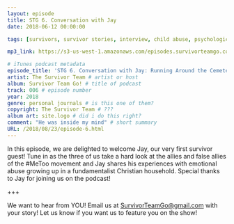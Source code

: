 ```yaml
---
layout: episode
title: STG 6. Conversation with Jay
date: 2018-06-12 00:00:00

tags: [survivors, survivor stories, interview, child abuse, psychological abuse, religion, religious abuse]

mp3_link: https://s3-us-west-1.amazonaws.com/episodes.survivorteamgo.com/STG+6+Conversation+with+Jay+Running+Around+the+Cemetery.mp3

# iTunes podcast metadata
episode_title: 'STG 6. Conversation with Jay: Running Around the Cemetery'
artist: The Survivor Team # artist or host
album: Survivor Team Go! # title of podcast
track: 006 # episode number
year: 2018
genre: personal journals # is this one of them?
copyright: The Survivor Team # ???
album art: site.logo # did i do this right?
comment: "He was inside my mind" # short summary
URL: /2018/08/23/episode-6.html
---
```


In this episode, we are delighted to welcome Jay, our very first survivor guest! Tune in as the three of us take a hard look at the allies and false allies of the #MeToo movement and Jay shares his experiences with emotional abuse growing up in a fundamentalist Christian household. Special thanks to Jay for joining us on the podcast!

+++

We want to hear from YOU! Email us at SurvivorTeamGo@gmail.com with your story! Let us know if you want us to feature you on the show!